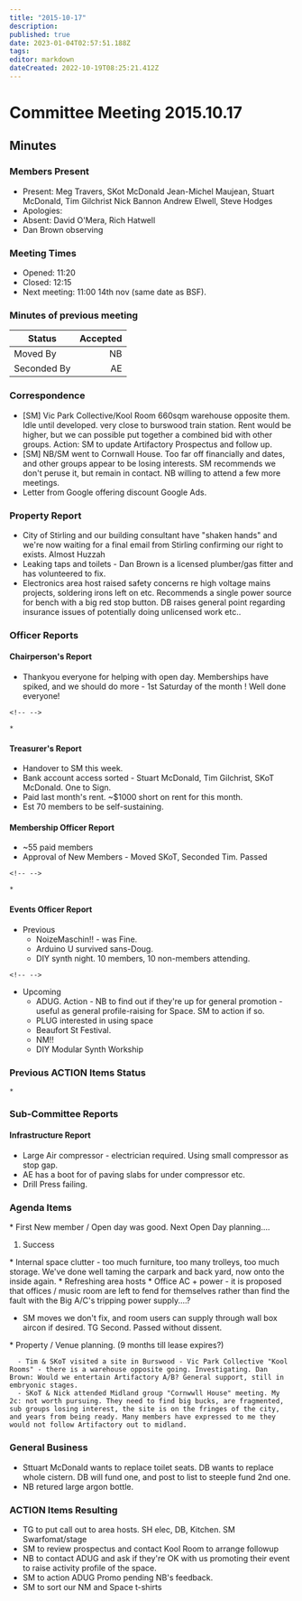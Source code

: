 ```yaml
---
title: "2015-10-17"
description: 
published: true
date: 2023-01-04T02:57:51.188Z
tags: 
editor: markdown
dateCreated: 2022-10-19T08:25:21.412Z
---
```


# Committee Meeting 2015.10.17

## Minutes

### Members Present

-   Present: Meg Travers, SKot McDonald Jean-Michel Maujean, Stuart McDonald, Tim Gilchrist Nick Bannon Andrew Elwell, Steve Hodges
-   Apologies:
-   Absent: David O'Mera, Rich Hatwell
-   Dan Brown observing

### Meeting Times

-   Opened: 11:20
-   Closed: 12:15
-   Next meeting: 11:00 14th nov (same date as BSF).

### Minutes of previous meeting

| Status      | Accepted |
|-------------|---------:|
| Moved By    |       NB |
| Seconded By |       AE |

### Correspondence

-   \[SM\] Vic Park Collective/Kool Room 660sqm warehouse opposite them. Idle until developed. very close to burswood train station. Rent would be higher, but we can possible put together a combined bid with other groups. Action: SM to update Artifactory Prospectus and follow up.
-   \[SM\] NB/SM went to Cornwall House. Too far off financially and dates, and other groups appear to be losing interests. SM recommends we don't peruse it, but remain in contact. NB willing to attend a few more meetings.
-   Letter from Google offering discount Google Ads.

### Property Report

-   City of Stirling and our building consultant have "shaken hands" and we're now waiting for a final email from Stirling confirming our right to exists. Almost Huzzah
-   Leaking taps and toilets - Dan Brown is a licensed plumber/gas fitter and has volunteered to fix.
-   Electronics area host raised safety concerns re high voltage mains projects, soldering irons left on etc. Recommends a single power source for bench with a big red stop button. DB raises general point regarding insurance issues of potentially doing unlicensed work etc..

### Officer Reports

#### Chairperson's Report

-   Thankyou everyone for helping with open day. Memberships have spiked, and we should do more - 1st Saturday of the month ! Well done everyone!

```{=html}
<!-- -->
```
    *

#### Treasurer's Report

-   Handover to SM this week.
-   Bank account access sorted - Stuart McDonald, Tim Gilchrist, SKoT McDonald. One to Sign.
-   Paid last month's rent. \~\$1000 short on rent for this month.
-   Est 70 members to be self-sustaining.

#### Membership Officer Report

-   \~55 paid members
-   Approval of New Members - Moved SKoT, Seconded Tim. Passed

```{=html}
<!-- -->
```
    * 

#### Events Officer Report

-   Previous
    -   NoizeMaschin!! - was Fine.
    -   Arduino U survived sans-Doug.
    -   DIY synth night. 10 members, 10 non-members attending.

```{=html}
<!-- -->
```
-   Upcoming
    -   ADUG. Action - NB to find out if they're up for general promotion - useful as general profile-raising for Space. SM to action if so.
    -   PLUG interested in using space
    -   Beaufort St Festival.
    -   NM!!
    -   DIY Modular Synth Workship

### Previous ACTION Items Status

    * 

### Sub-Committee Reports

#### Infrastructure Report

-   Large Air compressor - electrician required. Using small compressor as stop gap.
-   AE has a boot for of paving slabs for under compressor etc.
-   Drill Press failing.

### Agenda Items

\* First New member / Open day was good. Next Open Day planning....

1.  Success

\* Internal space clutter - too much furniture, too many trolleys, too much storage. We've done well taming the carpark and back yard, now onto the inside again. \* Refreshing area hosts \* Office AC + power - it is proposed that offices / music room are left to fend for themselves rather than find the fault with the Big A/C's tripping power supply....?

-   SM moves we don't fix, and room users can supply through wall box aircon if desired. TG Second. Passed without dissent.

\* Property / Venue planning. (9 months till lease expires?)

      - Tim & SKoT visited a site in Burswood - Vic Park Collective "Kool Rooms" - there is a warehouse opposite going. Investigating. Dan Brown: Would we entertain Artifactory A/B? General support, still in embryonic stages.
      - SKoT & Nick attended Midland group "Cornwwll House" meeting. My 2c: not worth pursuing. They need to find big bucks, are fragmented, sub groups losing interest, the site is on the fringes of the city, and years from being ready. Many members have expressed to me they would not follow Artifactory out to midland.

### General Business

-   Sttuart McDonald wants to replace toilet seats. DB wants to replace whole cistern. DB will fund one, and post to list to steeple fund 2nd one.
-   NB retured large argon bottle.

### ACTION Items Resulting

-   TG to put call out to area hosts. SH elec, DB, Kitchen. SM Swarfomat/stage
-   SM to review prospectus and contact Kool Room to arrange followup
-   NB to contact ADUG and ask if they're OK with us promoting their event to raise activity profile of the space.
-   SM to action ADUG Promo pending NB's feedback.
-   SM to sort our NM and Space t-shirts
